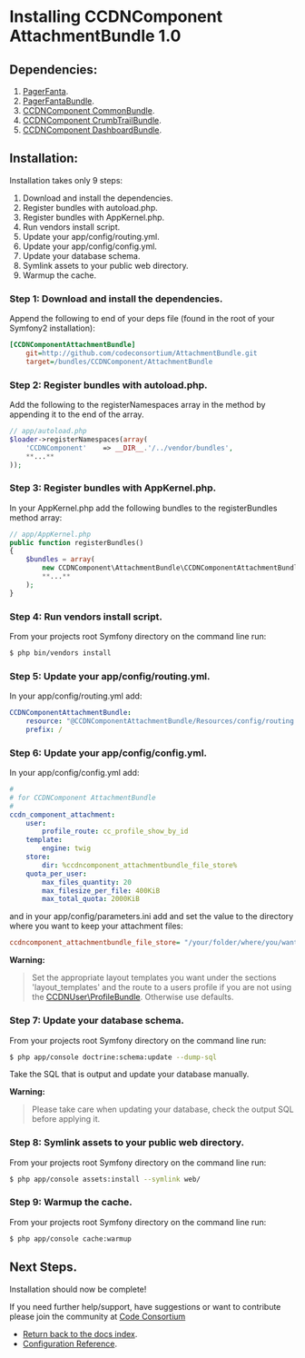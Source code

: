 Installing CCDNComponent AttachmentBundle 1.0
=============================================

## Dependencies:

1. [PagerFanta](https://github.com/whiteoctober/Pagerfanta).
2. [PagerFantaBundle](http://github.com/whiteoctober/WhiteOctoberPagerfantaBundle).
3. [CCDNComponent CommonBundle](https://github.com/codeconsortium/CommonBundle).
4. [CCDNComponent CrumbTrailBundle](https://github.com/codeconsortium/CrumbTrailBundle).
5. [CCDNComponent DashboardBundle](https://github.com/codeconsortium/DashboardBundle).

## Installation:

Installation takes only 9 steps:

1. Download and install the dependencies.
2. Register bundles with autoload.php.
3. Register bundles with AppKernel.php.  
4. Run vendors install script.
5. Update your app/config/routing.yml. 
6. Update your app/config/config.yml. 
7. Update your database schema.
8. Symlink assets to your public web directory.
9. Warmup the cache.
    
### Step 1: Download and install the dependencies.
   
Append the following to end of your deps file (found in the root of your Symfony2 installation):

``` ini
[CCDNComponentAttachmentBundle]
    git=http://github.com/codeconsortium/AttachmentBundle.git
    target=/bundles/CCDNComponent/AttachmentBundle

```

### Step 2: Register bundles with autoload.php.

Add the following to the registerNamespaces array in the method by appending it to the end of the array.

``` php
// app/autoload.php
$loader->registerNamespaces(array(
    'CCDNComponent'    => __DIR__.'/../vendor/bundles',
	**...**
));
```

### Step 3: Register bundles with AppKernel.php.

In your AppKernel.php add the following bundles to the registerBundles method array:  

``` php
// app/AppKernel.php
public function registerBundles()
{
    $bundles = array(
		new CCDNComponent\AttachmentBundle\CCDNComponentAttachmentBundle(),
		**...**
	);
}
```

### Step 4: Run vendors install script.

From your projects root Symfony directory on the command line run:

``` bash
$ php bin/vendors install
```

### Step 5: Update your app/config/routing.yml. 

In your app/config/routing.yml add:  

``` yml
CCDNComponentAttachmentBundle:
    resource: "@CCDNComponentAttachmentBundle/Resources/config/routing.yml"
    prefix: /

```

### Step 6: Update your app/config/config.yml. 

In your app/config/config.yml add:    

``` yml
#
# for CCDNComponent AttachmentBundle
#
ccdn_component_attachment:
    user:
        profile_route: cc_profile_show_by_id
    template:
        engine: twig
    store:
        dir: %ccdncomponent_attachmentbundle_file_store%
    quota_per_user:
        max_files_quantity: 20
        max_filesize_per_file: 400KiB
        max_total_quota: 2000KiB

```

and in your app/config/parameters.ini add and set the value to the directory where you want to keep your attachment files:

``` ini
ccdncomponent_attachmentbundle_file_store= "/your/folder/where/you/want/to/store/attachments"
```
**Warning:**

>Set the appropriate layout templates you want under the sections 'layout_templates' and the 
route to a users profile if you are not using the [CCDNUser\ProfileBundle](http://github.com/codeconsortium/CCDNUserProfileBundle). Otherwise use defaults.

### Step 7: Update your database schema.

From your projects root Symfony directory on the command line run:

``` bash
$ php app/console doctrine:schema:update --dump-sql
```

Take the SQL that is output and update your database manually.

**Warning:**

> Please take care when updating your database, check the output SQL before applying it.

### Step 8: Symlink assets to your public web directory.

From your projects root Symfony directory on the command line run:

``` bash
$ php app/console assets:install --symlink web/
```

### Step 9: Warmup the cache.

From your projects root Symfony directory on the command line run:

``` bash
$ php app/console cache:warmup
```

## Next Steps.

Installation should now be complete!

If you need further help/support, have suggestions or want to contribute please join the community at [Code Consortium](http://www.codeconsortium.com)

- [Return back to the docs index](index.md).
- [Configuration Reference](configuration_reference.md).
